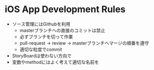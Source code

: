 # iOS App Development Rules  
- ソース管理にはGithubを利用  　
  - masterブランチへの直接のコミットは禁止  
  - 必ずブランチを切って作業　
  - pull-request -> review -> masterブランチへマージの順番を遵守  
  - 適切な粒度でcommit  
- StoryBoardは使わない方向で  
- 変数やmethodにはよく考えて適切な名前を  
